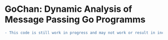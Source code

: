 # GoChan: Dynamic Analysis of Message Passing Go Programms

```diff 
- This code is still work in progress and may not work or result in incorrect behavior!
```
